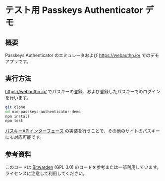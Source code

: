 # テスト用 Passkeys Authenticator デモ

## 概要

Passkeys Authenticator のエミュレータおよび <https://webauthn.io/> でのデモアプリです。

## 実行方法

<https://webauthn.io/> でパスキーの登録、および登録したパスキーでのログインを行います。

```bash
git clone
cd nid-passkeys-authenticator-demo
npm install
npm test
```

[パスキーAPIインターフェース](src/test-utils/passkeys-api-client.ts) の実装を行うことで、その他のサイトのパスキーにも対応可能です。

## 参考資料

このコードは [Bitwarden](https://github.com/bitwarden/clients) (GPL 3.0) のコードを参考または一部利用しています。ライセンスに注意して利用してください。
